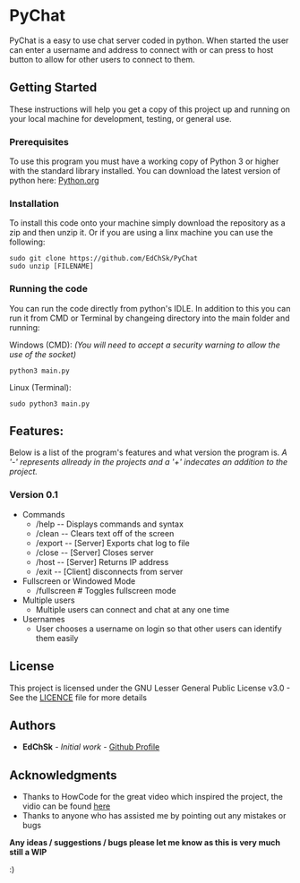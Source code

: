 # PyChat

PyChat is a easy to use chat server coded in python. When started the user can enter a username and address to connect with or can press to host button to allow for other users to connect to them.


## Getting Started
These instructions will help you get a copy of this project up and running on your local machine for development, testing, or general use.

### Prerequisites
To use this program you must have a working copy of Python 3 or higher with the standard library installed. You can download the latest version of python here: [Python.org](https://www.python.org/downloads/)

### Installation
To install this code onto your machine simply download the repository as a zip and then unzip it. Or if you are using a linx machine you can use the following:
```
sudo git clone https://github.com/EdChSk/PyChat
sudo unzip [FILENAME]
```
### Running the code
You can run the code directly from python's IDLE. In addition to this you can run it from CMD or Terminal by changeing directory into the main folder and running:

Windows (CMD): *(You will need to accept a security warning to allow the use of the socket)*
```
python3 main.py
```
Linux (Terminal):
```
sudo python3 main.py
```

## Features:

Below is a list of the program's features and what version the program is. 
*A '-' represents allready in the projects and a '+' indecates an addition to the project.*
### Version 0.1
  - Commands
    - /help -- Displays commands and syntax
    - /clean -- Clears text off of the screen
    - /export -- [Server] Exports chat log to file
    - /close -- [Server] Closes server
    - /host -- [Server] Returns IP address
    - /exit -- [Client] disconnects from server
  - Fullscreen or Windowed Mode
    - /fullscreen # Toggles fullscreen mode
  - Multiple users
    - Multiple users can connect and chat at any one time
  - Usernames
    - User chooses a username on login so that other users can identify them easily


## License
This project is licensed under the GNU Lesser General Public License v3.0 - See the [LICENCE](LICENSE.md) file for more details

## Authors
* **EdChSk** - *Initial work* - [Github Profile](https://github.com/EdChSk)

## Acknowledgments
* Thanks to HowCode for the great video which inspired the project, the vidio can be found [here](https://www.youtube.com/watch?v=D0SLpD7JvZI)
* Thanks to anyone who has assisted me by pointing out any mistakes or bugs


**Any ideas / suggestions / bugs please let me know as this is very much still a WIP**

:)
